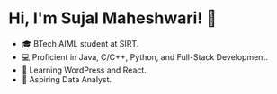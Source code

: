 # Hi, I'm Sujal Maheshwari! 👋
- 🎓 BTech AIML student at SIRT.
- 💻 Proficient in Java, C/C++, Python, and Full-Stack Development.
- 🌱 Learning WordPress and React.
- 🚀 Aspiring Data Analyst.


<!---
SujalMaheshwari/SujalMaheshwari is a ✨ special ✨ repository because its `README.md` (this file) appears on your GitHub profile.
You can click the Preview link to take a look at your changes.
--->
